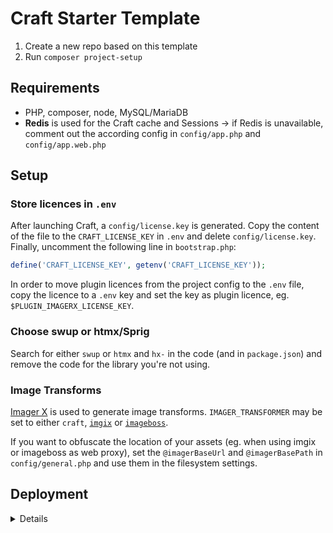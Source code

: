 # Craft Starter Template

1. Create a new repo based on this template
1. Run `composer project-setup`

## Requirements

* PHP, composer, node, MySQL/MariaDB
* **Redis** is used for the Craft cache and Sessions
  → if Redis is unavailable, comment out the according config in `config/app.php` and `config/app.web.php`

## Setup

### Store licences in `.env`
After launching Craft, a `config/license.key` is generated.
Copy the content of the file to the `CRAFT_LICENSE_KEY` in `.env` and delete `config/license.key`.
Finally, uncomment the following line in `bootstrap.php`:
```php
define('CRAFT_LICENSE_KEY', getenv('CRAFT_LICENSE_KEY'));
```

In order to move plugin licences from the project config to the `.env` file,
copy the licence to a `.env` key and set the key as plugin licence, eg. `$PLUGIN_IMAGERX_LICENSE_KEY`.

### Choose swup or htmx/Sprig

Search for either `swup` or `htmx` and `hx-` in the code (and in `package.json`) and remove the code for the library
you're not using.

### Image Transforms

[Imager X](https://imager-x.spacecat.ninja/) is used to generate image transforms.
`IMAGER_TRANSFORMER` may be set to either `craft`, [`imgix`](https://imgix.com/) or [`imageboss`](https://imageboss.me/).

If you want to obfuscate the location of your assets (eg. when using imgix or imageboss as web proxy),
set the `@imagerBaseUrl` and `@imagerBasePath` in `config/general.php` and use them in the filesystem settings.

## Deployment
<details>
tbd.

After the first deployment, run:
```
composer install
composer storage:link
php craft setup
```

Fix issues with applying the craft config during deployment:
```
php craft project-config/rebuild
git reset --hard
php craft project-config/apply
```
</details>
